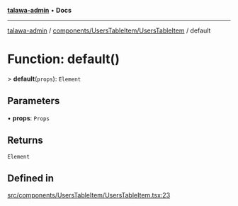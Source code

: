[**talawa-admin**](../../../../README.md) • **Docs**

***

[talawa-admin](../../../../modules.md) / [components/UsersTableItem/UsersTableItem](../README.md) / default

# Function: default()

\> **default**(`props`): `Element`

## Parameters

• **props**: `Props`

## Returns

`Element`

## Defined in

[src/components/UsersTableItem/UsersTableItem.tsx:23](https://github.com/PalisadoesFoundation/talawa-admin/blob/ec91a82db6f7a7a061fbb4ea9639f2bff335faa5/src/components/UsersTableItem/UsersTableItem.tsx#L23)
